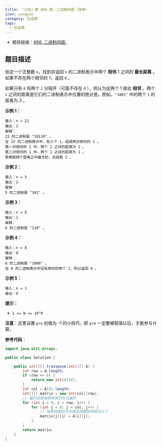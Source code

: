 ```yaml
---
title: 「力扣」第 868 题：二进制间距（简单）
icon: yongyan
category: 位运算
tags:
  - 位运算
---
```



+ 题目链接：[868. 二进制间距](https://leetcode-cn.com/problems/binary-gap/)。

## 题目描述

给定一个正整数 `n`，找到并返回 `n` 的二进制表示中两个 **相邻** 1 之间的 **最长距离** 。如果不存在两个相邻的 1，返回 `0` 。

如果只有 `0` 将两个 `1` 分隔开（可能不存在 `0` ），则认为这两个 1 彼此 **相邻** 。两个 `1` 之间的距离是它们的二进制表示中位置的绝对差。例如，`"1001"` 中的两个 `1` 的距离为 3 。

**示例 1：**

```
输入：n = 22
输出：2
解释：
22 的二进制是 "10110" 。
在 22 的二进制表示中，有三个 1，组成两对相邻的 1 。
第一对相邻的 1 中，两个 1 之间的距离为 2 。
第二对相邻的 1 中，两个 1 之间的距离为 1 。
答案取两个距离之中最大的，也就是 2 。
```

**示例 2：**

```
输入：n = 5
输出：2
解释：
5 的二进制是 "101" 。
```

**示例 3：**

```
输入：n = 6
输出：1
解释：
6 的二进制是 "110" 。
```

**示例 4：**

```
输入：n = 8
输出：0
解释：
8 的二进制是 "1000" 。
在 8 的二进制表示中没有相邻的两个 1，所以返回 0 。
```

**示例 5：**

```
输入：n = 1
输出：0
```

 **提示：**

- `1 <= N <= 10^9`



**注意**：这里设置 `pre` 初值为 -1 的小技巧，即 `pre` 一定要被赋值以后，才能参与计算。

**参考代码**：

```java
import java.util.Arrays;

public class Solution {

    public int[][] transpose(int[][] A) {
        int row = A.length;
        if (row == 0) {
            return new int[0][0];
        }
        int col = A[0].length;
        int[][] matrix = new int[col][row];
        // 遍历还是按照原来的方式遍历
        for (int i = 0; i < row; i++) {
            for (int j = 0; j < col; j++) {
                // 按照转置的方式填写转置矩阵就可以了
                matrix[j][i] = A[i][j];
            }
        }
        return matrix;
    }
}
```

